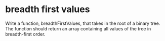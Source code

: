 # breadth first values

Write a function, breadthFirstValues, that takes in the root of a binary tree. The function should return an array containing all values of the tree in breadth-first order.
